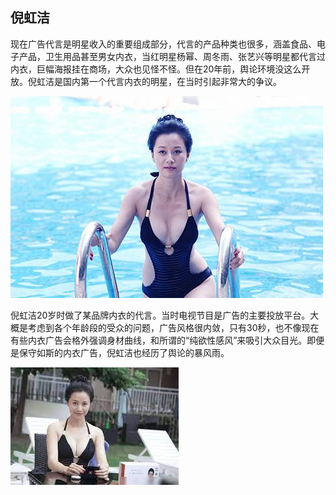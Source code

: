 ## 倪虹洁

现在广告代言是明星收入的重要组成部分，代言的产品种类也很多，涵盖食品、电子产品，卫生用品甚至男女内衣，当红明星杨幂、周冬雨、张艺兴等明星都代言过内衣，巨幅海报挂在商场，大众也见怪不怪。但在20年前，舆论环境没这么开放。倪虹洁是国内第一个代言内衣的明星，在当时引起非常大的争议。

<img src="imges/nhj.jpg">

倪虹洁20岁时做了某品牌内衣的代言。当时电视节目是广告的主要投放平台。大概是考虑到各个年龄段的受众的问题，广告风格很内敛，只有30秒，也不像现在有些内衣广告会格外强调身材曲线，和所谓的“纯欲性感风”来吸引大众目光。即便是保守如斯的内衣广告，倪虹洁也经历了舆论的暴风雨。
<div>
<img src="imges/jsj.jpg">
</div>

